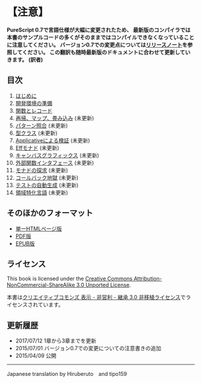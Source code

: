 
# 【注意】

**PureScript 0.7で言語仕様が大幅に変更されたため、
最新版のコンパイラでは本書のサンプルコードの多くがそのままではコンパイルできなくなっていることに注意してください。
バージョン0.7での変更点については[リリースノート](https://github.com/purescript/purescript/releases/tag/v0.7.0)を参照してください。
この翻訳も随時最新版のドキュメントに合わせて更新していきます。
(訳者)**

## 目次

<div class="columns2">


1. [はじめに](chapter1.html)
2. [開発環境の準備](chapter2.html)
3. [関数とレコード](chapter3.html)
4. [再帰、マップ、畳み込み](chapter4.html) (未更新)
5. [パターン照合](chapter5.html) (未更新)
6. [型クラス](chapter6.html) (未更新)
7. [Applicativeによる検証](chapter7.html) (未更新)
8. [Effモナド](chapter8.html) (未更新)
9. [キャンバスグラフィックス](chapter9.html) (未更新)
10. [外部関数インタフェース](chapter10.html) (未更新)
11. [モナドの探求](chapter11.html) (未更新)
12. [コールバック地獄](chapter12.html) (未更新)
13. [テストの自動生成](chapter13.html) (未更新)
14. [領域特化言語](chapter14.html) (未更新)

</div>

## そのほかのフォーマット

<div class="columns3">

- [単一HTMLページ版](purescript-book-ja.html)
- [PDF版](purescript-book-ja.pdf)
- [EPUB版](purescript-book-ja.epub)


</div>

## ライセンス

This book is licensed under the [Creative Commons Attribution-NonCommercial-ShareAlike 3.0 Unported License](http://creativecommons.org/licenses/by-nc-sa/3.0/deed.en_US).

本書は[クリエイティブコモンズ 表示 - 非営利 - 継承 3.0 非移植ライセンス](http://creativecommons.org/licenses/by-nc-sa/3.0/deed.ja)でライセンスされています。

## 更新履歴

* 2017/07/12 1章から3章までを更新
* 2015/07/01 バージョン0.7での変更についての注意書きの追加
* 2015/04/09 公開

----

Japanese translation by Hiruberuto　and tipo159
